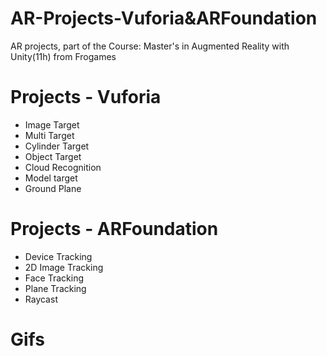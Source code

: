 # AR-Projects-Vuforia&ARFoundation
AR projects, part of the Course: Master's in Augmented Reality with Unity(11h) from Frogames

# Projects - Vuforia
 - Image Target
 - Multi Target
 - Cylinder Target
 - Object Target
 - Cloud Recognition
 - Model target
 - Ground Plane

# Projects - ARFoundation
 - Device Tracking
 - 2D Image Tracking
 - Face Tracking
 - Plane Tracking
 - Raycast

# Gifs

